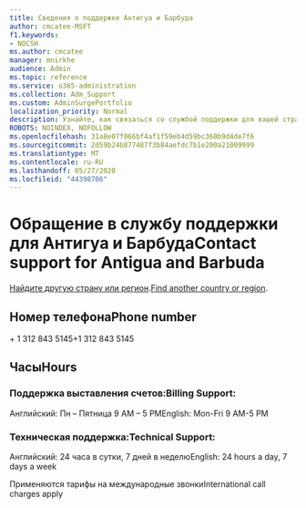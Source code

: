 ```yaml
---
title: Сведения о поддержке Антигуа и Барбуда
author: cmcatee-MSFT
f1.keywords:
- NOCSH
ms.author: cmcatee
manager: mnirkhe
audience: Admin
ms.topic: reference
ms.service: o365-administration
ms.collection: Adm_Support
ms.custom: AdminSurgePortfolio
localization_priority: Normal
description: Узнайте, как связаться со службой поддержки для вашей страны или региона.
ROBOTS: NOINDEX, NOFOLLOW
ms.openlocfilehash: 31a8e07f066bf4af1f59eb4d59bc360b9d4de7f6
ms.sourcegitcommit: 2d59b24b877487f3b84aefdc7b1e200a21009999
ms.translationtype: MT
ms.contentlocale: ru-RU
ms.lasthandoff: 05/27/2020
ms.locfileid: "44398706"
---
```

# <a name="contact-support-for-antigua-and-barbuda"></a><span data-ttu-id="b4fb9-103">Обращение в службу поддержки для Антигуа и Барбуда</span><span class="sxs-lookup"><span data-stu-id="b4fb9-103">Contact support for Antigua and Barbuda</span></span>

<span data-ttu-id="b4fb9-104">[Найдите другую страну или регион](../contact-support-for-business-products.md).</span><span class="sxs-lookup"><span data-stu-id="b4fb9-104">[Find another country or region](../contact-support-for-business-products.md).</span></span>

## <a name="phone-number"></a><span data-ttu-id="b4fb9-105">Номер телефона</span><span class="sxs-lookup"><span data-stu-id="b4fb9-105">Phone number</span></span>
<span data-ttu-id="b4fb9-106">+ 1 312 843 5145</span><span class="sxs-lookup"><span data-stu-id="b4fb9-106">+1 312 843 5145</span></span>

## <a name="hours"></a><span data-ttu-id="b4fb9-107">Часы</span><span class="sxs-lookup"><span data-stu-id="b4fb9-107">Hours</span></span>
### <a name="billing-support"></a><span data-ttu-id="b4fb9-108">Поддержка выставления счетов:</span><span class="sxs-lookup"><span data-stu-id="b4fb9-108">Billing Support:</span></span>

<span data-ttu-id="b4fb9-109">Английский: Пн – Пятница 9 AM – 5 PM</span><span class="sxs-lookup"><span data-stu-id="b4fb9-109">English: Mon-Fri 9 AM-5 PM</span></span>

### <a name="technical-support"></a><span data-ttu-id="b4fb9-110">Техническая поддержка:</span><span class="sxs-lookup"><span data-stu-id="b4fb9-110">Technical Support:</span></span>

<span data-ttu-id="b4fb9-111">Английский: 24 часа в сутки, 7 дней в неделю</span><span class="sxs-lookup"><span data-stu-id="b4fb9-111">English: 24 hours a day, 7 days a week</span></span>

<span data-ttu-id="b4fb9-112">Применяются тарифы на международные звонки</span><span class="sxs-lookup"><span data-stu-id="b4fb9-112">International call charges apply</span></span>
